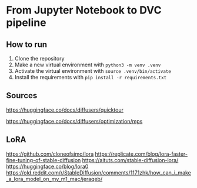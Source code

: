 # From Jupyter Notebook to DVC pipeline

## How to run

1. Clone the repository
2. Make a new virtual environment with `python3 -m venv .venv`
3. Activate the virtual environment with `source .venv/bin/activate`
4. Install the requirements with `pip install -r requirements.txt`

## Sources
https://huggingface.co/docs/diffusers/quicktour

https://huggingface.co/docs/diffusers/optimization/mps


## LoRA
https://github.com/cloneofsimo/lora
https://replicate.com/blog/lora-faster-fine-tuning-of-stable-diffusion
https://aituts.com/stable-diffusion-lora/
https://huggingface.co/blog/lora0
https://old.reddit.com/r/StableDiffusion/comments/1171zhk/how_can_i_make_a_lora_model_on_my_m1_mac/jeraqeb/